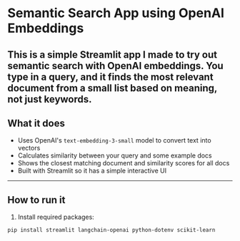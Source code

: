 
# Semantic Search App using OpenAI Embeddings
This is a simple Streamlit app I made to try out semantic search with OpenAI embeddings. You type in a query, and it finds the most relevant document from a small list based on meaning, not just keywords.
---
## What it does
- Uses OpenAI's `text-embedding-3-small` model to convert text into vectors
- Calculates similarity between your query and some example docs
- Shows the closest matching document and similarity scores for all docs
- Built with Streamlit so it has a simple interactive UI
---
## How to run it
1. Install required packages:
```bash
pip install streamlit langchain-openai python-dotenv scikit-learn
